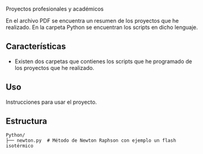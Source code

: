 Proyectos profesionales y académicos

En el archivo PDF se encuentra un resumen de los proyectos que he realizado. En la carpeta Python se encuentran los scripts en dicho lenguaje.
## Características
- Existen dos carpetas que contienes los scripts que he programado de los proyectos que he realizado.

## Uso
Instrucciones para usar el proyecto.

## Estructura
```plaintext
Python/
├── newton.py  # Método de Newton Raphson con ejemplo un flash isotérmico

